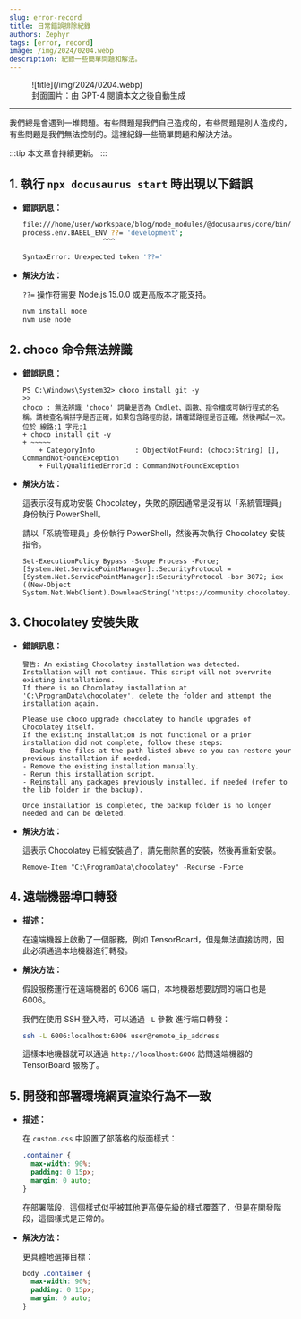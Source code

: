 ```yaml
---
slug: error-record
title: 日常錯誤排除紀錄
authors: Zephyr
tags: [error, record]
image: /img/2024/0204.webp
description: 紀錄一些簡單問題和解法。
---
```


<figure>
![title](/img/2024/0204.webp)
<figcaption>封面圖片：由 GPT-4 閱讀本文之後自動生成</figcaption>
</figure>

---

我們總是會遇到一堆問題。有些問題是我們自己造成的，有些問題是別人造成的，有些問題是我們無法控制的。這裡紀錄一些簡單問題和解決方法。

:::tip
本文章會持續更新。
:::

<!-- truncate -->

## 1. 執行 `npx docusaurus start` 時出現以下錯誤

- **錯誤訊息：**

  ```bash
  file:///home/user/workspace/blog/node_modules/@docusaurus/core/bin/docusaurus.mjs:30
  process.env.BABEL_ENV ??= 'development';
                      ^^^

  SyntaxError: Unexpected token '??='
  ```

- **解決方法：**

  `??=` 操作符需要 Node.js 15.0.0 或更高版本才能支持。

  ```bash
  nvm install node
  nvm use node
  ```

## 2. choco 命令無法辨識

- **錯誤訊息：**

  ```shell
  PS C:\Windows\System32> choco install git -y
  >>
  choco : 無法辨識 'choco' 詞彙是否為 Cmdlet、函數、指令檔或可執行程式的名稱。請檢查名稱拼字是否正確，如果包含路徑的話，請確認路徑是否正確，然後再試一次。
  位於 線路:1 字元:1
  + choco install git -y
  + ~~~~~
      + CategoryInfo          : ObjectNotFound: (choco:String) [], CommandNotFoundException
      + FullyQualifiedErrorId : CommandNotFoundException
  ```

- **解決方法：**

  這表示沒有成功安裝 Chocolatey，失敗的原因通常是沒有以「系統管理員」身份執行 PowerShell。

  請以「系統管理員」身份執行 PowerShell，然後再次執行 Chocolatey 安裝指令。

  ```shell
  Set-ExecutionPolicy Bypass -Scope Process -Force; [System.Net.ServicePointManager]::SecurityProtocol = [System.Net.ServicePointManager]::SecurityProtocol -bor 3072; iex ((New-Object System.Net.WebClient).DownloadString('https://community.chocolatey.org/install.ps1'))
  ```

## 3. Chocolatey 安裝失敗

- **錯誤訊息：**

  ```shell
  警告: An existing Chocolatey installation was detected. Installation will not continue. This script will not overwrite existing installations.
  If there is no Chocolatey installation at 'C:\ProgramData\chocolatey', delete the folder and attempt the installation again.

  Please use choco upgrade chocolatey to handle upgrades of Chocolatey itself.
  If the existing installation is not functional or a prior installation did not complete, follow these steps:
  - Backup the files at the path listed above so you can restore your previous installation if needed.
  - Remove the existing installation manually.
  - Rerun this installation script.
  - Reinstall any packages previously installed, if needed (refer to the lib folder in the backup).

  Once installation is completed, the backup folder is no longer needed and can be deleted.
  ```

- **解決方法：**

  這表示 Chocolatey 已經安裝過了，請先刪除舊的安裝，然後再重新安裝。

  ```shell
  Remove-Item "C:\ProgramData\chocolatey" -Recurse -Force
  ```

## 4. 遠端機器埠口轉發

- **描述：**

  在遠端機器上啟動了一個服務，例如 TensorBoard，但是無法直接訪問，因此必須通過本地機器進行轉發。

- **解決方法：**

  假設服務運行在遠端機器的 6006 端口，本地機器想要訪問的端口也是 6006。

  我們在使用 SSH 登入時，可以通過 `-L` 參數 進行端口轉發：

  ```bash
  ssh -L 6006:localhost:6006 user@remote_ip_address
  ```

  這樣本地機器就可以通過 `http://localhost:6006` 訪問遠端機器的 TensorBoard 服務了。

## 5. 開發和部署環境網頁渲染行為不一致

- **描述：**

  在 `custom.css` 中設置了部落格的版面樣式：

  ```css
  .container {
    max-width: 90%;
    padding: 0 15px;
    margin: 0 auto;
  }
  ```

  在部署階段，這個樣式似乎被其他更高優先級的樣式覆蓋了，但是在開發階段，這個樣式是正常的。

- **解決方法：**

  更具體地選擇目標：

  ```css
  body .container {
    max-width: 90%;
    padding: 0 15px;
    margin: 0 auto;
  }
  ```

